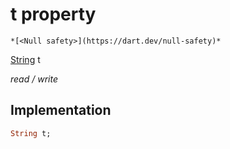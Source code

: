 


# t property




    *[<Null safety>](https://dart.dev/null-safety)*


[String](https://api.flutter.dev/flutter/dart-core/String-class.html) t
  
_read / write_






## Implementation

```dart
String t;


```







